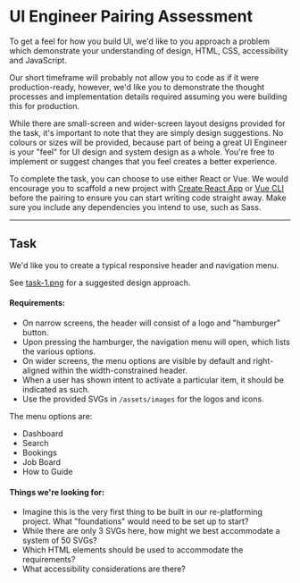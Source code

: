 # UI Engineer Pairing Assessment

To get a feel for how you build UI, we'd like to you approach a problem which demonstrate your understanding of design, HTML, CSS, accessibility and JavaScript.

Our short timeframe will probably not allow you to code as if it were production-ready, however, we'd like you to demonstrate the thought processes and implementation details required assuming you were building this for production.

While there are small-screen and wider-screen layout designs provided for the task, it's important to note that they are simply design suggestions. No colours or sizes will be provided, because part of being a great UI Engineer is your "feel" for UI design and system design as a whole. You're free to implement or suggest changes that you feel creates a better experience.

To complete the task, you can choose to use either React or Vue. We would encourage you to scaffold a new project with [Create React App](https://facebook.github.io/create-react-app/) or [Vue CLI](https://cli.vuejs.org/) before the pairing to ensure you can start writing code straight away. Make sure you include any dependencies you intend to use, such as Sass.

---

## Task

We'd like you to create a typical responsive header and navigation menu.

See [task-1.png](/designs/task-1.png) for a suggested design approach.

#### Requirements:

* On narrow screens, the header will consist of a logo and "hamburger" button.
* Upon pressing the hamburger, the navigation menu will open, which lists the various options.
* On wider screens, the menu options are visible by default and right-aligned within the width-constrained header.
* When a user has shown intent to activate a particular item, it should be indicated as such.
* Use the provided SVGs in `/assets/images` for the logos and icons.

The menu options are:

* Dashboard
* Search
* Bookings
* Job Board
* How to Guide

#### Things we're looking for:

* Imagine this is the very first thing to be built in our re-platforming project. What "foundations" would need to be set up to start?
* While there are only 3 SVGs here, how might we best accommodate a system of 50 SVGs?
* Which HTML elements should be used to accommodate the requirements?
* What accessibility considerations are there?
